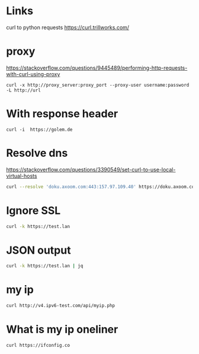 
# Links

curl to python requests
https://curl.trillworks.com/

# proxy

https://stackoverflow.com/questions/9445489/performing-http-requests-with-curl-using-proxy

```
curl -x http://proxy_server:proxy_port --proxy-user username:password -L http://url
```

# With response header

```
curl -i  https://golem.de
```

# Resolve dns

https://stackoverflow.com/questions/3390549/set-curl-to-use-local-virtual-hosts

```bash
curl --resolve 'doku.axoom.com:443:157.97.109.40' https://doku.axoom.com/something
```

# Ignore SSL

```bash
curl -k https://test.lan
```

# JSON output

```bash
curl -k https://test.lan | jq
```

# my ip

```sh
curl http://v4.ipv6-test.com/api/myip.php
```

# What is my ip oneliner

```
curl https://ifconfig.co
```
